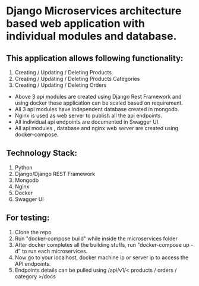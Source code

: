 # Django Microservices architecture based web application with individual modules and database.

## This application allows following functionality:

01. Creating / Updating / Deleting Products
02. Creating / Updating / Deleting Products Categories
03. Creating / Updating / Deleting Orders


* Above 3 api modules are created using Django Rest Framework and using docker these application can be scaled based on requirement.
* All 3 api modules have independent database created in mongodb.
* Nginx is used as web server to publish all the api endpoints.
* All individual api endpoints are documented in Swagger UI.
* All api modules , database and nginx web server are created using docker-compose.

## Technology Stack:
01. Python
02. Django/Django REST Framework
03. Mongodb
04. Nginx
05. Docker
06. Swagger UI


## For testing:
01. Clone the repo
02. Run "docker-compose build" while inside the microservices folder
03. After docker completes all the building stuffs, run "docker-compose up -d" to run each microservices.
04. Now go to your localhost, docker machine ip or server ip to access the API endpoints.
05. Endpoints details can be pulled using /api/v1/< products / orders / category >/docs 
